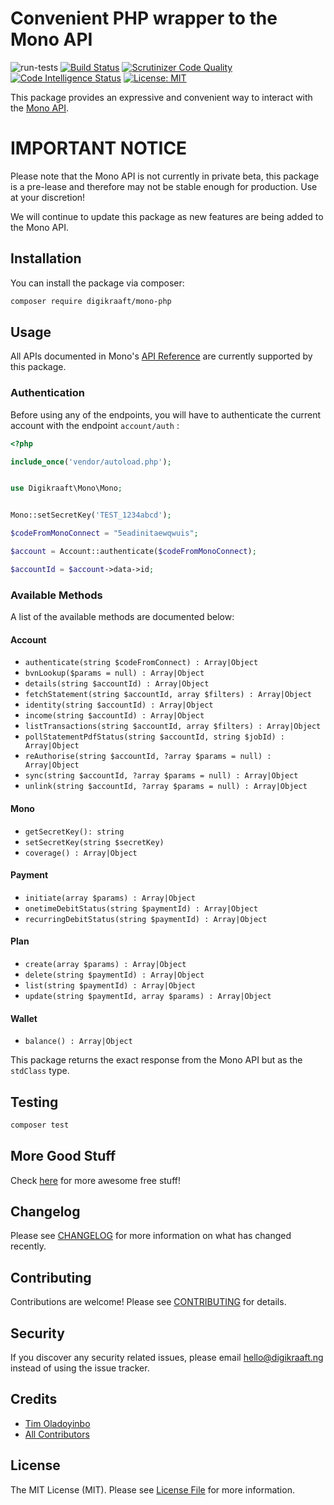 # Convenient PHP wrapper to the Mono API
![run-tests](https://github.com/digikraaft/mono-php/workflows/run-tests/badge.svg)
[![Build Status](https://travis-ci.com/digikraaft/mono-php.svg?token=6YhB5FxJsF7ENdMM7Mzz&branch=master)](https://travis-ci.com/digikraaft/mono-php)
[![Scrutinizer Code Quality](https://scrutinizer-ci.com/g/digikraaft/mono-php/badges/quality-score.png?b=master)](https://scrutinizer-ci.com/g/digikraaft/mono-php/?branch=master)
[![Code Intelligence Status](https://scrutinizer-ci.com/g/digikraaft/mono-php/badges/code-intelligence.svg?b=master)](https://scrutinizer-ci.com/code-intelligence)
[![License: MIT](https://img.shields.io/badge/License-MIT-green.svg)](https://opensource.org/licenses/MIT)

This package provides an expressive and convenient way to interact with the [Mono API](https://withmono.com/).

# IMPORTANT NOTICE
Please note that the Mono API is not currently in private beta, this package
is a pre-lease and therefore may not be stable enough for production. Use at your discretion!

We will continue to update this package as new features are being added to the Mono API.

## Installation

You can install the package via composer:

```bash
composer require digikraaft/mono-php
```

## Usage
All APIs documented in Mono's [API Reference](https://docs.mono.co/docs) are currently supported by this package.

### Authentication
Before using any of the endpoints, you will have to authenticate the current account
with the endpoint `account/auth` :
```php
<?php 

include_once('vendor/autoload.php');


use Digikraaft\Mono\Mono;


Mono::setSecretKey('TEST_1234abcd');

$codeFromMonoConnect = "5eadinitaewqwuis";

$account = Account::authenticate($codeFromMonoConnect);

$accountId = $account->data->id;

```

### Available Methods
A list of the available methods are documented below:
#### Account
* `authenticate(string $codeFromConnect) : Array|Object`
* `bvnLookup($params = null) : Array|Object`
* `details(string $accountId) : Array|Object`
* `fetchStatement(string $accountId, array $filters) : Array|Object`
* `identity(string $accountId) : Array|Object`
* `income(string $accountId) : Array|Object`
* `listTransactions(string $accountId, array $filters) : Array|Object`
* `pollStatementPdfStatus(string $accountId, string $jobId) : Array|Object`
* `reAuthorise(string $accountId, ?array $params = null) : Array|Object`
* `sync(string $accountId, ?array $params = null) : Array|Object`
* `unlink(string $accountId, ?array $params = null) : Array|Object`

#### Mono
* `getSecretKey(): string`
* `setSecretKey(string $secretKey)`
* `coverage() : Array|Object`

#### Payment
* `initiate(array $params) : Array|Object`
* `onetimeDebitStatus(string $paymentId) : Array|Object`
* `recurringDebitStatus(string $paymentId) : Array|Object`

#### Plan
* `create(array $params) : Array|Object`
* `delete(string $paymentId) : Array|Object`
* `list(string $paymentId) : Array|Object`
* `update(string $paymentId, array $params) : Array|Object`

#### Wallet
* `balance() : Array|Object`

This package returns the exact response from the Mono API but as the `stdClass` type.

## Testing

``` bash
composer test
```

## More Good Stuff
Check [here](https://github.com/digikraaft) for more awesome free stuff!

## Changelog
Please see [CHANGELOG](CHANGELOG.md) for more information on what has changed recently.

## Contributing
Contributions are welcome! Please see [CONTRIBUTING](CONTRIBUTING.md) for details.

## Security
If you discover any security related issues, please email hello@digikraaft.ng instead of using the issue tracker.

## Credits

- [Tim Oladoyinbo](https://github.com/timoladoyinbo)
- [All Contributors](../../contributors)

## License

The MIT License (MIT). Please see [License File](LICENSE.md) for more information.
